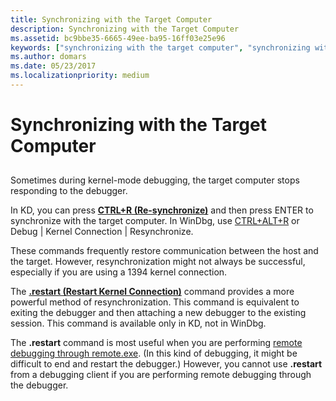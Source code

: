 ```yaml
---
title: Synchronizing with the Target Computer
description: Synchronizing with the Target Computer
ms.assetid: bc9bbe35-6665-49ee-ba95-16ff03e25e96
keywords: ["synchronizing with the target computer", "synchronizing with the target computer, overview"]
ms.author: domars
ms.date: 05/23/2017
ms.localizationpriority: medium
---
```


# Synchronizing with the Target Computer


## <span id="ddk_synchronizing_with_the_target_computer_dbg"></span><span id="DDK_SYNCHRONIZING_WITH_THE_TARGET_COMPUTER_DBG"></span>


Sometimes during kernel-mode debugging, the target computer stops responding to the debugger.

In KD, you can press [**CTRL+R (Re-synchronize)**](ctrl-r--re-synchronize-.md) and then press ENTER to synchronize with the target computer. In WinDbg, use [CTRL+ALT+R](debug---kernel-connection---resynchronize.md) or Debug | Kernel Connection | Resynchronize.

These commands frequently restore communication between the host and the target. However, resynchronization might not always be successful, especially if you are using a 1394 kernel connection.

The [**.restart (Restart Kernel Connection)**](-restart--restart-kernel-connection-.md) command provides a more powerful method of resynchronization. This command is equivalent to exiting the debugger and then attaching a new debugger to the existing session. This command is available only in KD, not in WinDbg.

The **.restart** command is most useful when you are performing [remote debugging through remote.exe](remote-debugging-through-remote-exe.md). (In this kind of debugging, it might be difficult to end and restart the debugger.) However, you cannot use **.restart** from a debugging client if you are performing remote debugging through the debugger.

 

 





